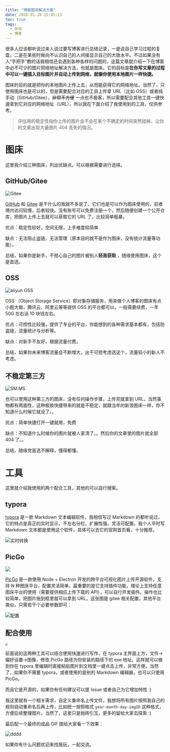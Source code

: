 ```yaml
---
title: "博客图床解决方案"
date: 2020-01-20 15:45:13
toc: true
tags:
  - 杂谈
  - 博客
---
```


很多人应该都听说过来人说过要写博客进行总结记录，一是说自己学习过程的复盘，二是在某些时候向不认识自己的人间接显示自己的大致水平。不过如果没有人“手把手”教的话我相信还会遇到各种各样的问题的，这篇文章就介绍一下在博客中必不可少的图片网络地址解决方法，也就是图床。它的目标是**在你写文章的过程中可以一键插入目标图片并自动上传到网络，就像你使用本地图片一样快捷。**

图床的目的就是把你的本地图片上传上去，从而能获得它的网络地址。当然了，只使用图床也是可以的，但是需要配合对应的工具上传拿 URL（比如 OSS）或者纯手动（GitHub/Gitee），~~非常不方便~~ 一点也不极客，所以需要配合其他工具一键快速拿到它对应的网络地址（URL），所以我在下面介绍了我使用到的工具，仅供参考。

> 评估用的稳定性指你上传的图片会不会在某个不确定的时间突然挂掉，让你的文章出现大量图片 404 丢失的情况。

# 图床

这里我介绍三种图床，列出优缺点。可以根据需要进行选择。

## GitHub/Gitee

![Gitee](https://gitee.com/sh1luo/imgs/raw/master/imgs/123.png)

[GitHub](https://github.com/) 和 [Gitee](https://gitee.com/) 是干什么的我就不多说了，它们也是可以作为图床使用的，前者境内访问较慢，后者较快。没有账号可以免费注册一个，然后随便创建一个公开仓库，把图片上传上去就可以获取它的 URL 了，比较简单粗暴。

优点：稳定性较好，空间无限，上手难度较简单

缺点：无法阻止盗链，无法管理（原本目的就不是作为图床，没有统计流量等功能）。

总结，如果你是新手，不担心自己的图片被别人**轻易获取** ，随缘使用图床，这个是首选。

## OSS

![aliyun OSS](https://gitee.com/sh1luo/imgs/raw/master/imgs/image-20210120131946016.png)

OSS （Object Storage Service）即对象存储服务，用来做个人博客的图床有点小题大做，腾讯云、阿里云等等提供 OSS 的平台都可以，一般需要续费，一年 50G 左右话 10 块钱左右。

优点：可控性比较强，提供了专业的平台，你能想到的各种需求基本都有，包括防盗链，流量统计与分析等。

缺点：对新手不友好，根据流量付费。

总结，如果你未来博客流量会不断增大，出于可控考虑选这个，流量较小的新人不考虑。

## 不稳定第三方

![SM.MS](https://gitee.com/sh1luo/imgs/raw/master/imgs/image-20210120132728890.png)

也可以使用这种第三方的图床，没有任何操作步骤，上传完就拿到 URL，当然事物都有两面性，这种极致快捷带来的就是不稳定，就跟当年的新浪图床一样，你不知道什么时候它就没了。。

优点：简单快捷打开一键就用，免费

缺点：不知道什么时候你的图片就被人家清了。。然后你的文章里的图片就全部 404 了。。

总结，随缘党首选不解释，懂得都懂。

# 工具

这里就介绍我使用的两个配合工具，其他的可以自行搜索。

## typora

[typora](https://typora.io/) 是一款 Markdown 文本编辑软件，我相信写过 Markdown 的都听说过，它的特点是真正的实时显示，不左右分栏，扩展性强，灵活可配置。我个人平时写 Markdown 文本都是使用这个软件，具体可以去它的官网首页看，十分推荐。

![实时转换](https://gitee.com/sh1luo/imgs/raw/master/imgs/GIF%202021-1-20%2018-44-01.gif)

## PicGo

![](https://gitee.com/sh1luo/imgs/raw/master/imgs/image-20210120134735352.png)

[PicGo](https://github.com/Molunerfinn/PicGo) 是一款使用 Node + Electron 开发的跨平台可视化图片上传开源软件，支持 N 种图床平台，配置灵活简单，最重要的是它支持插件功能，理论上支持任意图床平台的使用（需要提供相应上传下载的 API），可以自行开发插件。操作也比较简单，把图片拖到框里就可以拿到 URL。这张图是 gitee 相关配置，其他平台类似，只需若干个必要参数即可：

![配置](https://gitee.com/sh1luo/imgs/raw/master/imgs/image-20210120135009612.png)

## 配合使用

<img src="https://blogimagee.oss-cn-beijing.aliyuncs.com/images/test.png" style="zoom:50%;" />

前面说的这两种工具可以结合使用快速进行写作，在 typora 主界面上方，文件->偏好设置->图像，修改 PicGo 路径为你安装的路径下的 exe 地址。这样就可以做到你在 typora 里编辑时直接粘贴图片到文档里一键点击上传，非常方便。当然了，如果你不需要 typora，或者使用的是别的 Markdown 编辑器，也可以只使用 PicGo。

而且它是开源的，如果你有任何建议可以提 Issue 或者自己为它增加特性 :)

我这里就有一个相关需求，自定义重命名上传文件，我想将所有图片按照我自己的规则自动重命名后再上传，比如统一按照格式 `year-month-day-imgID` 这种格式，方便后续整理图片。当然了，这里只是抛砖引玉，更多的留给大家去探索 :)

最后配一个最终的成品 GIF 图给大家看一下效果：

![dddd](https://blogimagee.oss-cn-beijing.aliyuncs.com/images/dddd.gif)

如果你有什么问题欢迎来找我玩，一起交流。

